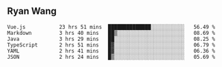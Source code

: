 ## Ryan Wang

<!--START_SECTION:waka-->

```text
Vue.js           23 hrs 51 mins  ██████████████░░░░░░░░░░░   56.49 %
Markdown         3 hrs 40 mins   ██▒░░░░░░░░░░░░░░░░░░░░░░   08.69 %
Java             3 hrs 29 mins   ██░░░░░░░░░░░░░░░░░░░░░░░   08.25 %
TypeScript       2 hrs 51 mins   █▓░░░░░░░░░░░░░░░░░░░░░░░   06.79 %
YAML             2 hrs 41 mins   █▓░░░░░░░░░░░░░░░░░░░░░░░   06.36 %
JSON             2 hrs 24 mins   █▒░░░░░░░░░░░░░░░░░░░░░░░   05.69 %
```

<!--END_SECTION:waka-->

